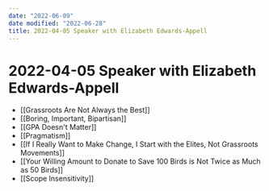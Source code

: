 ```yaml
---
date: "2022-06-09"
date modified: "2022-06-28"
title: 2022-04-05 Speaker with Elizabeth Edwards-Appell
---
```


# 2022-04-05 Speaker with Elizabeth Edwards-Appell
- [[Grassroots Are Not Always the Best]]
- [[Boring, Important, Bipartisan]]
- [[GPA Doesn't Matter]]
- [[Pragmatism]]
- [[If I Really Want to Make Change, I Start with the Elites, Not Grassroots Movements]]
- [[Your Willing Amount to Donate to Save 100 Birds is Not Twice as Much as 50 Birds]]
- [[Scope Insensitivity]]
